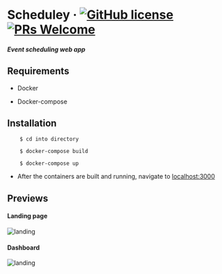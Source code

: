 # Scheduley &middot; [![GitHub license](https://img.shields.io/badge/license-MIT-blue.svg)](https://opensource.org/licenses/MIT) [![PRs Welcome](https://img.shields.io/badge/PRs-welcome-brightgreen.svg)](https://github.com/dejvid98/Dev-Gram/pulls)

##### _Event scheduling web app_


## Requirements

- Docker

- Docker-compose

## Installation

```
    $ cd into directory

    $ docker-compose build
    
    $ docker-compose up
```
- After the containers are built and running, navigate to [localhost:3000 ](http://localhost:3000)

## Previews

#### Landing page
<img src="https://i.imgur.com/HywRKaF.png" alt="landing"/>

#### Dashboard
<img src="https://i.imgur.com/ZpZtwK5.png" alt="landing"/>
